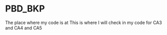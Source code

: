 # PBD_BKP
The place where my code is at
This is where I will check in my code for CA3 and CA4 and CA5
